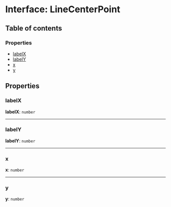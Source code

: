 # Interface: LineCenterPoint

## Table of contents

### Properties

* [labelX](/en/auto-docs/free-layout-editor/interfaces/LineCenterPoint.md#labelx)
* [labelY](/en/auto-docs/free-layout-editor/interfaces/LineCenterPoint.md#labely)
* [x](/en/auto-docs/free-layout-editor/interfaces/LineCenterPoint.md#x)
* [y](/en/auto-docs/free-layout-editor/interfaces/LineCenterPoint.md#y)

## Properties

### labelX

**labelX**: `number`

***

### labelY

**labelY**: `number`

***

### x

**x**: `number`

***

### y

**y**: `number`
